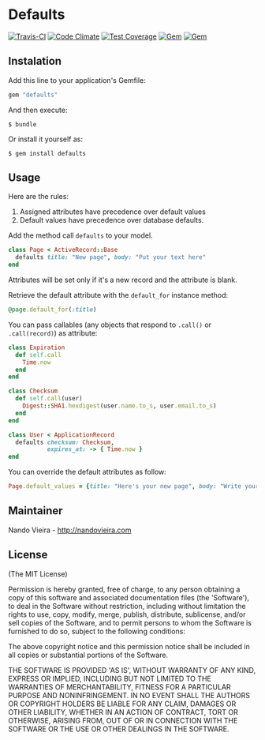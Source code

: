 # Defaults

[![Travis-CI](https://travis-ci.org/fnando/defaults.svg)](https://travis-ci.org/fnando/defaults)
[![Code Climate](https://codeclimate.com/github/fnando/defaults/badges/gpa.svg)](https://codeclimate.com/github/fnando/defaults)
[![Test Coverage](https://codeclimate.com/github/fnando/defaults/badges/coverage.svg)](https://codeclimate.com/github/fnando/defaults/coverage)
[![Gem](https://img.shields.io/gem/v/defaults.svg)](https://rubygems.org/gems/defaults)
[![Gem](https://img.shields.io/gem/dt/defaults.svg)](https://rubygems.org/gems/defaults)

## Instalation

Add this line to your application's Gemfile:

```ruby
gem "defaults"
```

And then execute:

    $ bundle

Or install it yourself as:

    $ gem install defaults


## Usage

Here are the rules:

1. Assigned attributes have precedence over default values
2. Default values have precedence over database defaults.

Add the method call `defaults` to your model.

```ruby
class Page < ActiveRecord::Base
  defaults title: "New page", body: "Put your text here"
end
```

Attributes will be set only if it's a new record and the attribute is blank.

Retrieve the default attribute with the `default_for` instance method:

```ruby
@page.default_for(:title)
```

You can pass callables (any objects that respond to `.call()` or `.call(record)`) as attribute:

```ruby
class Expiration
  def self.call
    Time.now
  end
end

class Checksum
  def self.call(user)
    Digest::SHA1.hexdigest(user.name.to_s, user.email.to_s)
  end
end

class User < ApplicationRecord
  defaults checksum: Checksum,
           expires_at: -> { Time.now }
end
```

You can override the default attributes as follow:

```ruby
Page.default_values = {title: "Here's your new page", body: "Write your page text"}
```

## Maintainer

Nando Vieira - http://nandovieira.com

## License

(The MIT License)

Permission is hereby granted, free of charge, to any person obtaining
a copy of this software and associated documentation files (the
'Software'), to deal in the Software without restriction, including
without limitation the rights to use, copy, modify, merge, publish,
distribute, sublicense, and/or sell copies of the Software, and to
permit persons to whom the Software is furnished to do so, subject to
the following conditions:

The above copyright notice and this permission notice shall be
included in all copies or substantial portions of the Software.

THE SOFTWARE IS PROVIDED 'AS IS', WITHOUT WARRANTY OF ANY KIND,
EXPRESS OR IMPLIED, INCLUDING BUT NOT LIMITED TO THE WARRANTIES OF
MERCHANTABILITY, FITNESS FOR A PARTICULAR PURPOSE AND NONINFRINGEMENT.
IN NO EVENT SHALL THE AUTHORS OR COPYRIGHT HOLDERS BE LIABLE FOR ANY
CLAIM, DAMAGES OR OTHER LIABILITY, WHETHER IN AN ACTION OF CONTRACT,
TORT OR OTHERWISE, ARISING FROM, OUT OF OR IN CONNECTION WITH THE
SOFTWARE OR THE USE OR OTHER DEALINGS IN THE SOFTWARE.
